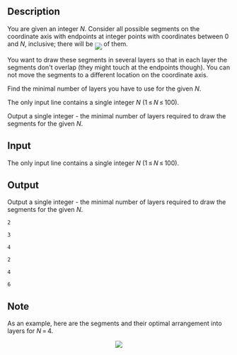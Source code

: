 ## Description

<div><p>You are given an integer <span class="tex-span"><i>N</i></span>. Consider all possible segments on the coordinate axis with endpoints at integer points with coordinates between 0 and <span class="tex-span"><i>N</i></span>, inclusive; there will be <img align="middle" class="tex-formula" src="file://Mhgh8iFp.png" style="max-width: 100.0%;max-height: 100.0%;"> of them.</p><p>You want to draw these segments in several layers so that in each layer the segments don't overlap (they might touch at the endpoints though). You <span class="tex-font-style-bf">can not</span> move the segments to a different location on the coordinate axis. </p><p>Find the minimal number of layers you have to use for the given <span class="tex-span"><i>N</i></span>.</p></div><div class="input-specification"><p>The only input line contains a single integer <span class="tex-span"><i>N</i></span> (<span class="tex-span">1 ≤ <i>N</i> ≤ 100</span>).</p></div><div class="output-specification"><p>Output a single integer - the minimal number of layers required to draw the segments for the given <span class="tex-span"><i>N</i></span>.</p></div>

## Input

<p>The only input line contains a single integer <span class="tex-span"><i>N</i></span> (<span class="tex-span">1 ≤ <i>N</i> ≤ 100</span>).</p>

## Output

<p>Output a single integer - the minimal number of layers required to draw the segments for the given <span class="tex-span"><i>N</i></span>.</p>





```input1
2

```




```input2
3

```




```input3
4

```




```output1
2

```




```output2
4

```




```output3
6

```



## Note

<p>As an example, here are the segments and their optimal arrangement into layers for <span class="tex-span"><i>N</i> = 4</span>.</p><center> <img class="tex-graphics" src="file://fdFrDmJf.png" style="max-width: 100.0%;max-height: 100.0%;"> </center>
